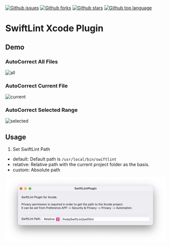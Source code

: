 [![Github issues](https://img.shields.io/github/issues/p-x9/SwiftLint-XcodePlugin)](https://github.com/p-x9/SwiftLint-XcodePlugin/issues)
[![Github forks](https://img.shields.io/github/forks/p-x9/SwiftLint-XcodePlugin)](https://github.com/p-x9/SwiftLint-XcodePlugin/network/members)
[![Github stars](https://img.shields.io/github/stars/p-x9/SwiftLint-XcodePlugin)](https://github.com/p-x9/SwiftLint-XcodePlugin/stargazers)
[![Github top language](https://img.shields.io/github/languages/top/p-x9/SwiftLint-XcodePlugin)](https://github.com/p-x9/SwiftLint-XcodePlugin/)

#  SwiftLint Xcode Plugin

## Demo
### AutoCorrect All Files
![all](https://user-images.githubusercontent.com/50244599/153168655-5c814fe8-6414-4c28-8c24-99f171de156a.gif)
### AutoCorrect Current File
![current](https://user-images.githubusercontent.com/50244599/153169283-82a5acdf-2e3e-4160-9cb2-54a3ca90c687.gif)
### AutoCorrect Selected Range
![selected](https://user-images.githubusercontent.com/50244599/153169719-9bef8a33-80ae-43e1-b4ac-e925862b5ad2.gif)

## Usage
1. Set SwiftLint Path
- default: Default path is `/usr/local/bin/swiftlint`
- relative: Relative path with the current project folder as the basis.
- custom: Absolute path

![Screen1](Resources/screen1.png)
